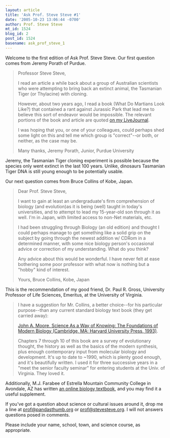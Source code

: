 ```yaml
---
layout: article
title: 'Ask Prof. Steve Steve #1'
date: '2005-10-23 13:06:44 -0700'
author: Prof. Steve Steve
mt_id: 1524
blog_id: 2
post_id: 1524
basename: ask_prof_steve_1
---
```

Welcome to the first edition of Ask Prof. Steve Steve.  Our first question comes from Jeremy Porath of Purdue.

> Professor Steve Steve,
> 
> I read an article a while back about a group of Australian scientists who were attempting to bring back an extinct animal, the Tasmanian Tiger (or Thylacine) with cloning.
> 
> However, about two years ago, I read a book (What Do Martians Look Like?) that contained a rant against Jurassic Park that lead me to believe this sort of endeavor would be impossible.  The relevant portions of the book and article are quoted [on my LiveJournal](http://www.livejournal.com/users/skemono/81974.html).
> 
> I was hoping that you, or one of your colleagues, could perhaps shed some light on this and tell me which group is "correct"--or both, or neither, as the case may be.
> 
> Many thanks, Jeremy Porath, Junior, Purdue University

Jeremy, the Tasmanian Tiger cloning experiment is possible because the species only went extinct in the last 100 years.  Unlike, dinosaurs Tasmanian Tiger DNA is still young enough to be potentially usable.

Our next question comes from Bruce Collins of Kobe, Japan.

> Dear Prof. Steve Steve,
> 
> I want to gain at least an undergraduate's firm comprehension of biology (and evolution)as it is being (well) taught in today's universities, and to attempt to lead my 15-year-old son through it as well.  I'm in Japan, with limited access to non-Net materials, etc.
> 
> I had been struggling through Biology (an old edition) and thought I could perhaps manage to get something like a solid grip on the subject by going through the newest addition w/ CDRom in a determined manner, with some nice biology person's occasional advice or correction of my understanding.  What do you think?
> 
> Any advice about this would be wonderful.  I have never felt at ease bothering some poor professor with what now is nothing but a "hobby" kind of interest.
> 
> Yours, Bruce Collins, Kobe, Japan

This is the recommendation of my good friend, Dr. Paul R. Gross, University Professor of Life Sciences, Emeritus, at the University of Virginia.

> I have a suggestion for Mr. Collins, a better choice--for his particular purpose--than any current standard biology text book (they get carried  away):
> 
> [John A. Moore, Science As a Way of Knowing: The Foundations of Modern Biology (Cambridge, MA: Harvard University Press, 1993)](amazon://0674794826).
> 
> Chapters 7 through 10 of this book are a survey of evolutionary thought, the  history as well as the basics of the modern synthesis, plus  enough contemporary input from molecular biology and development. It's up  to date to ~1990, which is plenty good enough, and it's beautifully written. I  used it for three successive years in a "meet the senior faculty seminar"  for entering students at the Univ. of Virginia. They loved it.

Additionally, M.J. Farabee of Estrella Mountain Community College in Avondale, AZ has written [an online biology textbook](http://www.estrellamountain.edu/faculty/farabee/biobk/biobooktoc.html), and you may find it a useful supplement.

If you've got a question about science or cultural issues around it, drop me a line at prof@pandasthumb.org or prof@stevesteve.org.  I will not answers questions posed in comments.

Please include your name, school, town, and science course, as appropriate.
